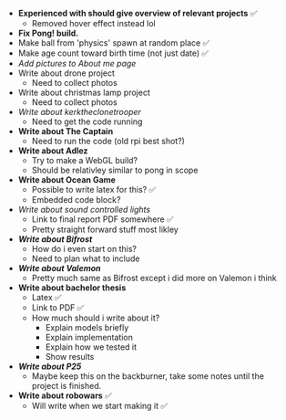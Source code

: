 * **Experienced with should give overview of relevant projects** ✅
    * Removed hover effect instead lol 
* **Fix Pong! build.** 
* Make ball from 'physics' spawn at random place ✅
* Make age count toward birth time (not just date) ✅
* *Add pictures to About me page*
* Write about drone project 
    * Need to collect photos
* Write about christmas lamp project
    * Need to collect photos
* *Write about kerktheclonetrooper*
    * Need to get the code running
* **Write about The Captain**
    * Need to run the code (old rpi best shot?)
* **Write about Adlez**
    * Try to make a WebGL build?
    * Should be relativley similar to pong in scope
* **Write about Ocean Game**
    * Possible to write latex for this? ✅
    * Embedded code block? 
* *Write about sound controlled lights*
    * Link to final report PDF somewhere ✅
    * Pretty straight forward stuff most likley
* ***Write about Bifrost***
    * How do i even start on this?
    * Need to plan what to include 
* ***Write about Valemon***
    * Pretty much same as Bifrost except i did more on Valemon i think
* **Write about bachelor thesis**
    * Latex ✅
    * Link to PDF ✅
    * How much should i write about it? 
        * Explain models briefly
        * Explain implementation 
        * Explain how we tested it
        * Show results
* ***Write about P25***
    * Maybe keep this on the backburner, take some notes until the project is finished.
* **Write about robowars** ✅
    * Will write when we start making it ✅